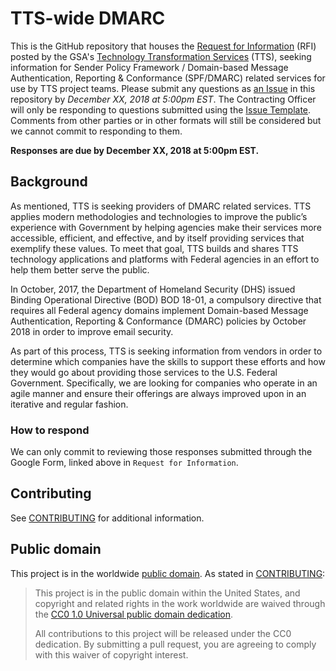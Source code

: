 # TTS-wide DMARC

This is the GitHub repository that houses the [Request for Information](https://docs.google.com/forms/d/e/1FAIpQLScwD-htT1fTRU6Y6TuIp6JOI25_m9oeSoeE3f6N53CnSa7UeA/viewform?usp=sf_link) (RFI) posted by the GSA's [Technology Transformation Services](https://www.gsa.gov/about-us/organization/federal-acquisition-service/technology-transformation-services) (TTS), seeking information for Sender Policy Framework / Domain-based Message Authentication, Reporting & Conformance (SPF/DMARC) related services for use by TTS project teams. Please submit any questions as [an Issue](https://github.com/18F/tts-buy-dmarc/issues) in this repository by *December XX, 2018 at 5:00pm EST*. The Contracting Officer will only be responding to questions submitted using the [Issue Template](https://github.com/18F/tts-buy-dmarc/issues/new). Comments from other parties or in other formats will still be considered but we cannot commit to responding to them.

**Responses are due by December XX, 2018 at 5:00pm EST.**

## Background

As mentioned, TTS is seeking providers of DMARC related services. TTS applies modern methodologies and technologies to improve the public’s experience with Government by helping agencies make their services more accessible, efficient, and effective, and by itself providing services that exemplify these values. To meet that goal, TTS builds and shares TTS technology applications and platforms with Federal agencies in an effort to help them better serve the public. 

In October, 2017, the Department of Homeland Security (DHS) issued Binding Operational Directive (BOD) BOD 18-01, a compulsory directive that requires all Federal agency domains implement Domain-based Message Authentication, Reporting & Conformance (DMARC) policies by October 2018 in order to improve email security. 

As part of this process, TTS is seeking information from vendors in order to determine which companies have the skills to support these efforts and how they would go about providing those services to the U.S. Federal Government. Specifically, we are looking for companies who operate in an agile manner and ensure their offerings are always improved upon in an iterative and regular fashion.

### How to respond

We can only commit to reviewing those responses submitted through the Google Form, linked above in `Request for Information`.

## Contributing

See [CONTRIBUTING](CONTRIBUTING.md) for additional information.

## Public domain

This project is in the worldwide [public domain](LICENSE.md). As stated in [CONTRIBUTING](CONTRIBUTING.md):

> This project is in the public domain within the United States, and copyright and related rights in the work worldwide are waived through the [CC0 1.0 Universal public domain dedication](https://creativecommons.org/publicdomain/zero/1.0/).
>
> All contributions to this project will be released under the CC0 dedication. By submitting a pull request, you are agreeing to comply with this waiver of copyright interest.
